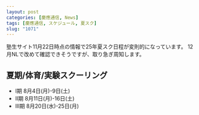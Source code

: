 ```yaml
---
layout: post
categories: [慶應通信, News]
tags: [慶應通信, スケジュール, 夏スク]
slug: "1071"
---
```

塾生サイト11月22日時点の情報で25年夏スク日程が変則的になっています。
12月NLで改めて確認できそうですが、取り急ぎ周知します。

## 夏期/体育/実験スクーリング
* Ⅰ期 8月4日(月)-9日(土)
* Ⅱ期 8月11日(月)-16日(土) 
* Ⅲ期 8月20日(水)-25日(月)